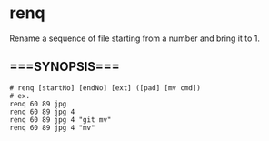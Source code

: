 # renq
Rename a sequence of file starting from a number and bring it to 1.

##     ===SYNOPSIS===
```shell
# renq [startNo] [endNo] [ext] ([pad] [mv cmd])
# ex.
renq 60 89 jpg
renq 60 89 jpg 4
renq 60 89 jpg 4 "git mv"
renq 60 89 jpg 4 "mv"
```